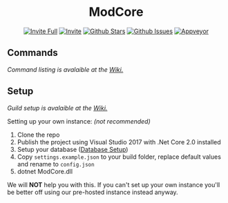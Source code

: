 <h1 align="center"> ModCore </h1>
  <p align="center">
  <a href="https://discordapp.com/oauth2/authorize?client_id=359828546719449109&scope=bot&permissions=2080767223" target="_blank"><img src="https://img.shields.io/badge/Invite%20Full-OAuth2-brightgreen.svg" alt="Invite Full"></a>
    <a href="https://discordapp.com/oauth2/authorize?client_id=359828546719449109&scope=bot&permissions=0" target="_blank"><img src="https://img.shields.io/badge/Invite%20Minimal-OAuth2-brightgreen.svg" alt="Invite"></a>
    <a href="https://github.com/NaamloosDT/ModCore/stargazers" target="_blank"><img src="https://img.shields.io/github/stars/NaamloosDT/ModCore.svg" alt="Github Stars"></a>
    <a href="https://github.com/NaamloosDT/ModCore/issues" target="_blank"><img src="https://img.shields.io/github/issues/NaamloosDT/ModCore.svg" alt="Github Issues"></a>
    <a href="https://ci.appveyor.com/project/NaamloosDT/modcore" target="_blank"><img src="https://ci.appveyor.com/api/projects/status/q1ac6j6qjxvpmm8s?svg=true" alt="Appveyor"></a>
  </p>


Commands
---------
*Command listing is avalaible at the [Wiki.](https://github.com/NaamloosDT/ModCore/wiki/Command-Listing)*

Setup
---------
*Guild setup is avalaible at the [Wiki.](https://github.com/NaamloosDT/ModCore/wiki/Guild-Setup)*

Setting up your own instance: *(not recommended)*
1. Clone the repo
2. Publish the project using Visual Studio 2017 with .Net Core 2.0 installed
3. Setup your database ([Database Setup](https://github.com/NaamloosDT/ModCore/blob/master/PostgreSQL.md))
4. Copy `settings.example.json` to your build folder, replace default values and rename to `config.json`
5. dotnet ModCore.dll

We will **NOT** help you with this. If you can't set up your own instance you'll be better off using our pre-hosted instance instead anyway.
